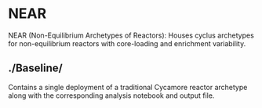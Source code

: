 # NEAR
NEAR (Non-Equilibrium Archetypes of Reactors): Houses cyclus archetypes for non-equilibrium reactors with core-loading and enrichment variability.

## ./Baseline/
Contains a single deployment of a traditional Cycamore reactor archetype along with the corresponding analysis notebook and output file.


